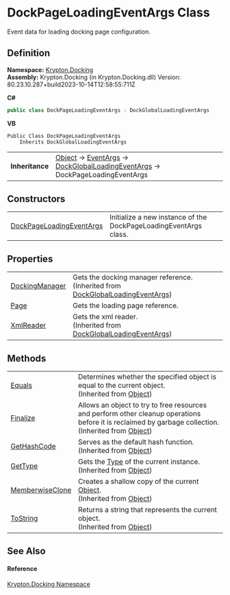 # DockPageLoadingEventArgs Class


Event data for loading docking page configuration.



## Definition
**Namespace:** <a href="98399376-cf41-9454-4b4d-4fab2ca20bc7.md">Krypton.Docking</a>  
**Assembly:** Krypton.Docking (in Krypton.Docking.dll) Version: 80.23.10.287+build2023-10-14T12:58:55:711Z

**C#**
``` C#
public class DockPageLoadingEventArgs : DockGlobalLoadingEventArgs
```
**VB**
``` VB
Public Class DockPageLoadingEventArgs
	Inherits DockGlobalLoadingEventArgs
```

<table><tr><td><strong>Inheritance</strong></td><td><a href="https://learn.microsoft.com/dotnet/api/system.object" target="_blank" rel="noopener noreferrer">Object</a>  →  <a href="https://learn.microsoft.com/dotnet/api/system.eventargs" target="_blank" rel="noopener noreferrer">EventArgs</a>  →  <a href="375ab97c-c106-e63f-c8ff-753431b74cfb.md">DockGlobalLoadingEventArgs</a>  →  DockPageLoadingEventArgs</td></tr>
</table>



## Constructors
<table>
<tr>
<td><a href="e696a519-6b4f-5626-084d-9f7efbf89eb9.md">DockPageLoadingEventArgs</a></td>
<td>Initialize a new instance of the DockPageLoadingEventArgs class.</td></tr>
</table>

## Properties
<table>
<tr>
<td><a href="e5bf3130-237f-b0a4-6a0c-469a7d15180b.md">DockingManager</a></td>
<td>Gets the docking manager reference.<br />(Inherited from <a href="375ab97c-c106-e63f-c8ff-753431b74cfb.md">DockGlobalLoadingEventArgs</a>)</td></tr>
<tr>
<td><a href="bca3cea7-cd99-6d6c-9c26-2521dabbba2a.md">Page</a></td>
<td>Gets the loading page reference.</td></tr>
<tr>
<td><a href="51a4ab85-8dab-753a-cc85-1a97f637b6b3.md">XmlReader</a></td>
<td>Gets the xml reader.<br />(Inherited from <a href="375ab97c-c106-e63f-c8ff-753431b74cfb.md">DockGlobalLoadingEventArgs</a>)</td></tr>
</table>

## Methods
<table>
<tr>
<td><a href="https://learn.microsoft.com/dotnet/api/system.object.equals#system-object-equals(system-object)" target="_blank" rel="noopener noreferrer">Equals</a></td>
<td>Determines whether the specified object is equal to the current object.<br />(Inherited from <a href="https://learn.microsoft.com/dotnet/api/system.object" target="_blank" rel="noopener noreferrer">Object</a>)</td></tr>
<tr>
<td><a href="https://learn.microsoft.com/dotnet/api/system.object.finalize#system-object-finalize" target="_blank" rel="noopener noreferrer">Finalize</a></td>
<td>Allows an object to try to free resources and perform other cleanup operations before it is reclaimed by garbage collection.<br />(Inherited from <a href="https://learn.microsoft.com/dotnet/api/system.object" target="_blank" rel="noopener noreferrer">Object</a>)</td></tr>
<tr>
<td><a href="https://learn.microsoft.com/dotnet/api/system.object.gethashcode#system-object-gethashcode" target="_blank" rel="noopener noreferrer">GetHashCode</a></td>
<td>Serves as the default hash function.<br />(Inherited from <a href="https://learn.microsoft.com/dotnet/api/system.object" target="_blank" rel="noopener noreferrer">Object</a>)</td></tr>
<tr>
<td><a href="https://learn.microsoft.com/dotnet/api/system.object.gettype#system-object-gettype" target="_blank" rel="noopener noreferrer">GetType</a></td>
<td>Gets the <a href="https://learn.microsoft.com/dotnet/api/system.type" target="_blank" rel="noopener noreferrer">Type</a> of the current instance.<br />(Inherited from <a href="https://learn.microsoft.com/dotnet/api/system.object" target="_blank" rel="noopener noreferrer">Object</a>)</td></tr>
<tr>
<td><a href="https://learn.microsoft.com/dotnet/api/system.object.memberwiseclone#system-object-memberwiseclone" target="_blank" rel="noopener noreferrer">MemberwiseClone</a></td>
<td>Creates a shallow copy of the current <a href="https://learn.microsoft.com/dotnet/api/system.object" target="_blank" rel="noopener noreferrer">Object</a>.<br />(Inherited from <a href="https://learn.microsoft.com/dotnet/api/system.object" target="_blank" rel="noopener noreferrer">Object</a>)</td></tr>
<tr>
<td><a href="https://learn.microsoft.com/dotnet/api/system.object.tostring#system-object-tostring" target="_blank" rel="noopener noreferrer">ToString</a></td>
<td>Returns a string that represents the current object.<br />(Inherited from <a href="https://learn.microsoft.com/dotnet/api/system.object" target="_blank" rel="noopener noreferrer">Object</a>)</td></tr>
</table>

## See Also


#### Reference
<a href="98399376-cf41-9454-4b4d-4fab2ca20bc7.md">Krypton.Docking Namespace</a>  
